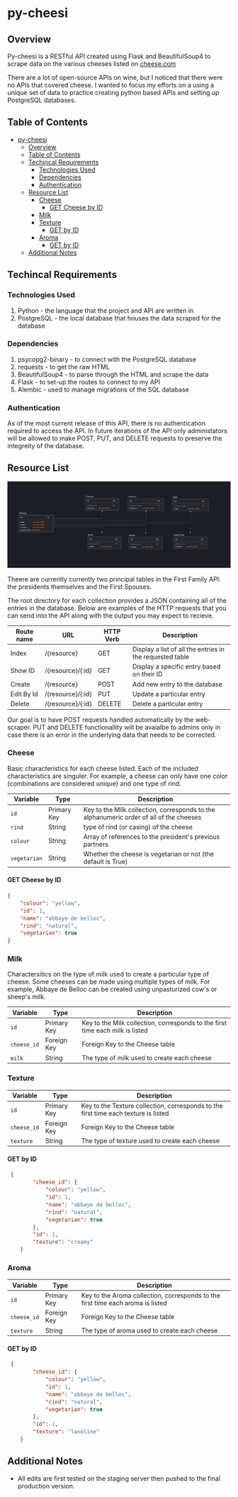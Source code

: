 # py-cheesi

## Overview

Py-cheesi is a RESTful API created using Flask and BeautifulSoup4 to scrape data on the various cheeses listed on [cheese.com](https://cheese.com/)

There are a lot of open-source APIs on wine, but I noticed that there were no APIs that covered cheese. I wanted to focus my efforts on a using a unique set of data to practice creating python based APIs and setting up PostgreSQL databases.

## Table of Contents

- [py-cheesi](#py-cheesi)
  - [Overview](#overview)
  - [Table of Contents](#table-of-contents)
  - [Techincal Requirements](#techincal-requirements)
    - [Technologies Used](#technologies-used)
    - [Dependencies](#dependencies)
    - [Authentication](#authentication)
  - [Resource List](#resource-list)
    - [Cheese](#cheese)
      - [GET Cheese by ID](#get-cheese-by-id)
    - [Milk](#milk)
    - [Texture](#texture)
      - [GET by ID](#get-by-id)
    - [Aroma](#aroma)
      - [GET by ID](#get-by-id-1)
  - [Additional Notes](#additional-notes)

## Techincal Requirements

### Technologies Used

1. Python - the language that the project and API are written in
2. PostgreSQL - the local database that houses the data scraped for the database

### Dependencies

1. psycopg2-binary - to connect with the PostgreSQL database
2. requests - to get the raw HTML
3. BeautifulSoup4 - to parse through the HTML and scrape the data
4. Flask - to set-up the routes to connect to my API
5. Alembic - used to manage migrations of the SQL database

### Authentication

As of the most current release of this API, there is no authentication required to access the API. In future iterations of the API only administators will be allowed to make POST, PUT, and DELETE requests to preserve the integreity of the database.

## Resource List

![image](./cheese_db_structure.PNG)

Theere are currently currently two principal tables in the First Family API: the presidents themselves and the First Spouses.

The root directory for each collection provides a JSON containing all of the entries in the database. Below are examples of the HTTP requests that you can send into the API along with the output you may expect to recieve.

| **Route name** | **URL**           | **HTTP Verb** | **Description**                                                |
| -------------- | ----------------- | ------------- | -------------------------------------------------------------- |
| Index          | /{resource}       | GET           | Display a list of all the entries in the requested table |
| Show ID        | /{resource}/{:id} | GET           | Display a specific entry based on their ID |
| Create         | /{resource}       | POST          | Add new entry to the database              |
| Edit By Id     | /{resource}/{:id} | PUT           | Update a particular entry                  |
| Delete         | /{resource}/{:id} | DELETE        | Delete a particular entry                  |

Our goal is to have POST requests handled automatically by the web-scraper. PUT and DELETE functionallity will be avaialbe to admins only in case there is an error in the underlying data that needs to be corrected.
### Cheese

Basic characteristics for each cheese listed. Each of the included characteristics are singuler. For example, a cheese can only have one color (combinations are considered unique) and one type of rind.

| **Variable** | **Type**    | **Description**                                                                         |
| ------------ | ----------- | --------------------------------------------------------------------------------------- |
| `id`         | Primary Key | Key to the Milk collection, corresponds to the alphanumeric order of all of the cheeses |
| `rind`       | String      | type of rind (or casing) of the cheese                                                  |
| `colour`     | String      | Array of references to the president's previous partners                                |
| `vegetarian` | String      | Whether the cheese is vegetarian or not (the default is True)                           |

#### GET Cheese by ID

```JSON
{
    "colour": "yellow",
    "id": 1,
    "name": "abbaye de belloc",
    "rind": "natural",
    "vegetarian": true
}
```

### Milk

Charactersitics on the type of milk used to create a particular type of cheese. Some cheeses can be made using multiple types of milk. For example, Abbaye de Belloc can be created using unpasturized cow's or sheep's milk.

| **Variable** | **Type**    | **Description**                                                               |
| ------------ | ----------- | ----------------------------------------------------------------------------- |
| `id`         | Primary Key | Key to the Milk collection, corresponds to the first time each milk is listed |
| `cheese_id`  | Foreign Key | Foreign Key to the Cheese table                                               |
| `milk`       | String      | The type of milk used to create each cheese                                   |

### Texture


| **Variable** | **Type**    | **Description**                                                                     |
| ------------ | ----------- | ----------------------------------------------------------------------------------- |
| `id`         | Primary Key | Key to the Texture collection, corresponds to the first time each texture is listed |
| `cheese_id`  | Foreign Key | Foreign Key to the Cheese table                                                     |
| `texture`    | String      | The type of texture used to create each cheese                                      |

#### GET by ID

```JSON
 {
        "cheese_id": {
            "colour": "yellow",
            "id": 1,
            "name": "abbaye de belloc",
            "rind": "natural",
            "vegetarian": true
        },
        "id": 1,
        "texture": "creamy"
    }
```

### Aroma

| **Variable** | **Type**    | **Description**                                                                     |
| ------------ | ----------- | ----------------------------------------------------------------------------------- |
| `id`         | Primary Key | Key to the Aroma collection, corresponds to the first time each aroma is listed |
| `cheese_id`  | Foreign Key | Foreign Key to the Cheese table                                                     |
| `texture`    | String      | The type of aroma used to create each cheese                                      |

#### GET by ID

```JSON
 {
        "cheese_id": {
            "colour": "yellow",
            "id": 1,
            "name": "abbaye de belloc",
            "rind": "natural",
            "vegetarian": true
        },
        "id": 1,
        "texture": "lanoline"
    }
```

## Additional Notes

- All edits are first tested on the staging server then pushed to the final production version.